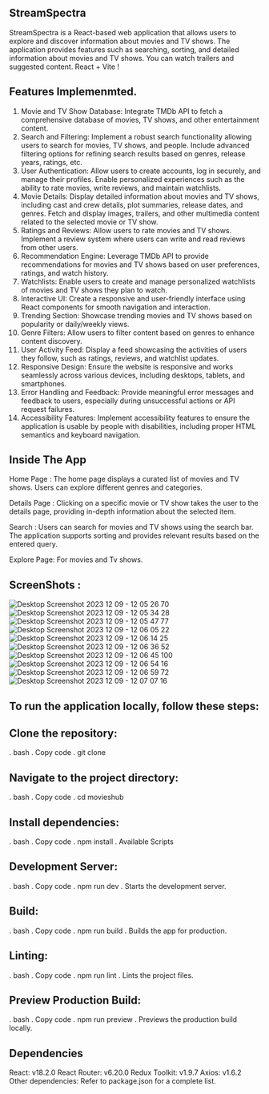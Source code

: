 
## StreamSpectra
StreamSpectra is a React-based web application that allows users to explore and discover information about movies and TV shows. The application provides features such as searching, sorting, and detailed information about movies and TV shows. You can watch trailers and suggested content.
React + Vite !

## Features Implemenmted.
1. Movie and TV Show Database:
Integrate TMDb API to fetch a comprehensive database of movies, TV shows, and other entertainment content.
2. Search and Filtering:
Implement a robust search functionality allowing users to search for movies, TV shows, and people.
Include advanced filtering options for refining search results based on genres, release years, ratings, etc.
3. User Authentication:
Allow users to create accounts, log in securely, and manage their profiles.
Enable personalized experiences such as the ability to rate movies, write reviews, and maintain watchlists.
4. Movie Details:
Display detailed information about movies and TV shows, including cast and crew details, plot summaries, release dates, and genres.
Fetch and display images, trailers, and other multimedia content related to the selected movie or TV show.
5. Ratings and Reviews:
Allow users to rate movies and TV shows.
Implement a review system where users can write and read reviews from other users.
6. Recommendation Engine:
Leverage TMDb API to provide recommendations for movies and TV shows based on user preferences, ratings, and watch history.
7. Watchlists:
Enable users to create and manage personalized watchlists of movies and TV shows they plan to watch.
8. Interactive UI:
Create a responsive and user-friendly interface using React components for smooth navigation and interaction.
9. Trending Section:
Showcase trending movies and TV shows based on popularity or daily/weekly views.
10. Genre Filters:
Allow users to filter content based on genres to enhance content discovery.
11. User Activity Feed:
Display a feed showcasing the activities of users they follow, such as ratings, reviews, and watchlist updates.
12. Responsive Design:
Ensure the website is responsive and works seamlessly across various devices, including desktops, tablets, and smartphones.
13. Error Handling and Feedback:
Provide meaningful error messages and feedback to users, especially during unsuccessful actions or API request failures.
15. Accessibility Features:
Implement accessibility features to ensure the application is usable by people with disabilities, including proper HTML semantics and keyboard navigation.


## Inside The App
Home Page :
The home page displays a curated list of movies and TV shows. Users can explore different genres and categories.

Details Page :
Clicking on a specific movie or TV show takes the user to the details page, providing in-depth information about the selected item.

Search :
Users can search for movies and TV shows using the search bar. The application supports sorting and provides relevant results based on the entered query.

Explore Page:
For movies and Tv shows.


## ScreenShots :

![Desktop Screenshot 2023 12 09 - 12 05 26 70](https://github.com/Tejas-Mahajan1/CineMatrix/assets/114793178/edeceb59-179f-438b-af09-205a39ea0bbc)
![Desktop Screenshot 2023 12 09 - 12 05 34 28](https://github.com/Tejas-Mahajan1/CineMatrix/assets/114793178/38002aff-4a3a-4322-8677-a6db7ae610da)
![Desktop Screenshot 2023 12 09 - 12 05 47 77](https://github.com/Tejas-Mahajan1/CineMatrix/assets/114793178/eed38745-60c3-40c8-a287-f5f450d9edb0)
![Desktop Screenshot 2023 12 09 - 12 06 05 22](https://github.com/Tejas-Mahajan1/CineMatrix/assets/114793178/5f7ddc44-7d7e-431b-a200-9cbe9f6f8114)
![Desktop Screenshot 2023 12 09 - 12 06 14 25](https://github.com/Tejas-Mahajan1/CineMatrix/assets/114793178/ab771695-dcbc-4a54-a819-185abb2889c9)
![Desktop Screenshot 2023 12 09 - 12 06 36 52](https://github.com/Tejas-Mahajan1/CineMatrix/assets/114793178/08edcb73-a0db-4fcb-86c0-9c63a6156be8)
![Desktop Screenshot 2023 12 09 - 12 06 45 100](https://github.com/Tejas-Mahajan1/CineMatrix/assets/114793178/b6e3561a-0633-4da1-9a4f-1f1208be2fc7)
![Desktop Screenshot 2023 12 09 - 12 06 54 16](https://github.com/Tejas-Mahajan1/CineMatrix/assets/114793178/64254623-b881-4c82-b264-a02e077ff3b5)
![Desktop Screenshot 2023 12 09 - 12 06 59 72](https://github.com/Tejas-Mahajan1/CineMatrix/assets/114793178/fc0ca700-2325-4236-8e51-54f25765ffa4)
![Desktop Screenshot 2023 12 09 - 12 07 07 16](https://github.com/Tejas-Mahajan1/CineMatrix/assets/114793178/76ff8c77-4f3e-47a6-a6a2-9bb4b3f2c38b)

## To run the application locally, follow these steps:

## Clone the repository:

. bash
. Copy code
. git clone 

## Navigate to the project directory:
. bash
. Copy code
. cd movieshub

## Install dependencies:
. bash
. Copy code
. npm install
. Available Scripts

## Development Server:
. bash
. Copy code
. npm run dev
. Starts the development server.

## Build:
. bash
. Copy code
. npm run build
. Builds the app for production.

## Linting:
. bash
. Copy code
. npm run lint
. Lints the project files.

## Preview Production Build:
. bash
. Copy code
. npm run preview
. Previews the production build locally.



## Dependencies
React: v18.2.0
React Router: v6.20.0
Redux Toolkit: v1.9.7
Axios: v1.6.2
Other dependencies: Refer to package.json for a complete list.



